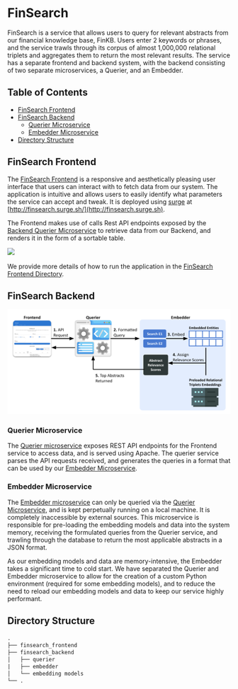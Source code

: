 # FinSearch
FinSearch is a service that allows users to query for relevant abstracts from our financial knowledge base, FinKB. Users enter 2 keywords or phrases, and the service trawls through its corpus of almost 1,000,000 relational triplets and aggregates them to return the most relevant results. The service has a separate frontend and backend system, with the backend consisting of two separate microservices, a Querier, and an Embedder.

## Table of Contents
- [FinSearch Frontend](#finsearch-frontend)
- [FinSearch Backend](#finsearch-backend)
    - [Querier Microservice](#querier-microservice)
    - [Embedder Microservice](#embedder-microservice)
- [Directory Structure](#directory-structure)

## FinSearch Frontend
The [FinSearch Frontend](finsearch_frontend/) is a responsive and aesthetically pleasing user interface that users can interact with to fetch data from our system. The application is intuitive and allows users to easily identify what parameters the service can accept and tweak. It is deployed using [surge](https://surge.sh/) at [http://finsearch.surge.sh/](http://finsearch.surge.sh).

The Frontend makes use of calls Rest API endpoints exposed by the [Backend Querier Microservice](#querier-microservice) to retrieve data from our Backend, and renders it in the form of a sortable table.

![](media/finsearch-frontend.gif)

We provide more details of how to run the application in the [FinSearch Frontend Directory](finsearch_frontend/).

## FinSearch Backend
![](media/finsearch-backend-architecture.png)

### Querier Microservice
The [Querier microservice](finsearch_backend/querier/) exposes REST API endpoints for the Frontend service to access data, and is served using Apache. The querier service parses the API requests received, and generates the queries in a format that can be used by our [Embedder Microservice](#embedder-microservice).

### Embedder Microservice
The [Embedder microservice](finsearch_backend/embedder/) can only be queried via the [Querier Microservice](#querier-microservice), and is kept perpetually running on a local machine. It is completely inaccessible by external sources. This microservice is responsible for pre-loading the embedding models and data into the system memory, receiving the formulated queries from the Querier service, and trawling through the database to return the most applicable abstracts in a JSON format.

As our embedding models and data are memory-intensive, the Embedder takes a significant time to cold start. We have separated the Querier and Embedder microservice to allow for the creation of a custom Python environment (required for some embedding models), and to reduce the need to reload our embedding models and data to keep our service highly performant.

## Directory Structure

    .
    ├── finsearch_frontend    
    ├── finsearch_backend
    │   ├── querier
    |   ├── embedder
    │   └── embedding models
    └── .
